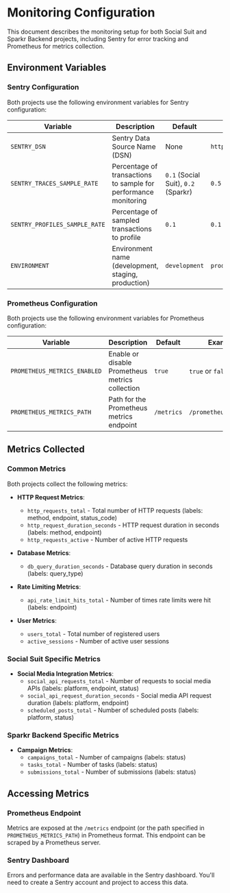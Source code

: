 # Monitoring Configuration

This document describes the monitoring setup for both Social Suit and Sparkr Backend projects, including Sentry for error tracking and Prometheus for metrics collection.

## Environment Variables

### Sentry Configuration

Both projects use the following environment variables for Sentry configuration:

| Variable | Description | Default | Example |
|----------|-------------|---------|--------|
| `SENTRY_DSN` | Sentry Data Source Name (DSN) | None | `https://abcdef123456@o123456.ingest.sentry.io/123456` |
| `SENTRY_TRACES_SAMPLE_RATE` | Percentage of transactions to sample for performance monitoring | `0.1` (Social Suit), `0.2` (Sparkr) | `0.5` |
| `SENTRY_PROFILES_SAMPLE_RATE` | Percentage of sampled transactions to profile | `0.1` | `0.1` |
| `ENVIRONMENT` | Environment name (development, staging, production) | `development` | `production` |

### Prometheus Configuration

Both projects use the following environment variables for Prometheus configuration:

| Variable | Description | Default | Example |
|----------|-------------|---------|--------|
| `PROMETHEUS_METRICS_ENABLED` | Enable or disable Prometheus metrics collection | `true` | `true` or `false` |
| `PROMETHEUS_METRICS_PATH` | Path for the Prometheus metrics endpoint | `/metrics` | `/prometheus/metrics` |

## Metrics Collected

### Common Metrics

Both projects collect the following metrics:

- **HTTP Request Metrics**:
  - `http_requests_total` - Total number of HTTP requests (labels: method, endpoint, status_code)
  - `http_request_duration_seconds` - HTTP request duration in seconds (labels: method, endpoint)
  - `http_requests_active` - Number of active HTTP requests

- **Database Metrics**:
  - `db_query_duration_seconds` - Database query duration in seconds (labels: query_type)

- **Rate Limiting Metrics**:
  - `api_rate_limit_hits_total` - Number of times rate limits were hit (labels: endpoint)

- **User Metrics**:
  - `users_total` - Total number of registered users
  - `active_sessions` - Number of active user sessions

### Social Suit Specific Metrics

- **Social Media Integration Metrics**:
  - `social_api_requests_total` - Number of requests to social media APIs (labels: platform, endpoint, status)
  - `social_api_request_duration_seconds` - Social media API request duration (labels: platform, endpoint)
  - `scheduled_posts_total` - Number of scheduled posts (labels: platform, status)

### Sparkr Backend Specific Metrics

- **Campaign Metrics**:
  - `campaigns_total` - Number of campaigns (labels: status)
  - `tasks_total` - Number of tasks (labels: status)
  - `submissions_total` - Number of submissions (labels: status)

## Accessing Metrics

### Prometheus Endpoint

Metrics are exposed at the `/metrics` endpoint (or the path specified in `PROMETHEUS_METRICS_PATH`) in Prometheus format. This endpoint can be scraped by a Prometheus server.

### Sentry Dashboard

Errors and performance data are available in the Sentry dashboard. You'll need to create a Sentry account and project to access this data.